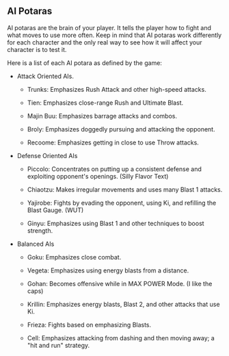 ## AI Potaras

AI potaras are the brain of your player. It tells the player how to fight and what moves to use more often. Keep in mind that AI potaras work differently for each character and the only real way to see how it will affect your character is to test it. 

Here is a list of each AI potara as defined by the game:

- Attack Oriented AIs.

    - Trunks:  Emphasizes Rush Attack and other high-speed attacks.

    - Tien:  Emphasizes close-range Rush and Ultimate Blast.

    - Majin Buu:  Emphasizes barrage attacks and combos.

    - Broly:  Emphasizes doggedly pursuing and attacking the opponent.

    - Recoome:  Emphasizes getting in close to use Throw attacks.

- Defense Oriented AIs

    - Piccolo:  Concentrates on putting up a consistent defense and exploiting opponent's openings. (Silly Flavor Text)

    - Chiaotzu:  Makes irregular movements and uses many Blast 1 attacks.

    - Yajirobe:  Fights by evading the opponent, using Ki, and refilling the Blast Gauge. (WUT)

    - Ginyu:  Emphasizes using Blast 1 and other techniques to boost strength.


- Balanced AIs
    - Goku: Emphasizes close combat.

    - Vegeta: Emphasizes using energy blasts from a distance.

    - Gohan: Becomes offensive while in MAX POWER Mode. (I like the caps)

    - Krillin: Emphasizes energy blasts, Blast 2, and other attacks that use Ki.

    - Frieza: Fights based on emphasizing Blasts.

    - Cell: Emphasizes attacking from dashing and then moving away; a "hit and run" strategy.

